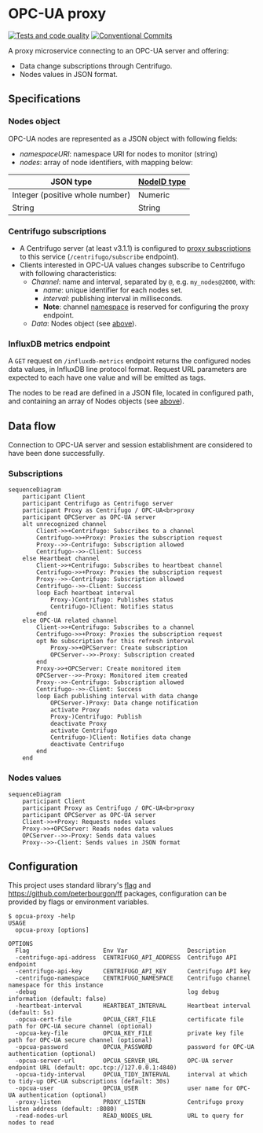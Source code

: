 <!-- markdownlint-configure-file { "MD033": { "allowed_elements": [ "br" ] } } -->
# OPC-UA proxy

[![Tests and code quality](https://github.com/cailloumajor/opcua-proxy/actions/workflows/tests.yml/badge.svg)](https://github.com/cailloumajor/opcua-proxy/actions/workflows/tests.yml)
[![Conventional Commits](https://img.shields.io/badge/Conventional%20Commits-1.0.0-yellow.svg)](https://conventionalcommits.org)

A proxy microservice connecting to an OPC-UA server and offering:

- Data change subscriptions through Centrifugo.
- Nodes values in JSON format.

## Specifications

### Nodes object

OPC-UA nodes are represented as a JSON object with following fields:

- *namespaceURI*: namespace URI for nodes to monitor (string)
- *nodes*: array of node identifiers, with mapping below:

| JSON type                       | [NodeID type][3] |
|---------------------------------|------------------|
| Integer (positive whole number) | Numeric          |
| String                          | String           |

### Centrifugo subscriptions

[1]: https://centrifugal.dev/docs/server/proxy#subscribe-proxy
[2]: https://centrifugal.dev/docs/server/channels#channel-namespaces
[3]: https://reference.opcfoundation.org/v105/Core/docs/Part3/8.2.3/

- A Centrifugo server (at least v3.1.1) is configured to [proxy subscriptions][1] to this service (`/centrifugo/subscribe` endpoint).
- Clients interested in OPC-UA values changes subscribe to Centrifugo with following characteristics:
  - *Channel*: name and interval, separated by `@`, e.g. `my_nodes@2000`, with:
    - *name*: unique identifier for each nodes set.
    - *interval*: publishing interval in milliseconds.
    - **Note**: channel [namespace][2] is reserved for configuring the proxy endpoint.
  - *Data*: Nodes object (see [above](#nodes-object)).

### InfluxDB metrics endpoint

A `GET` request on `/influxdb-metrics` endpoint returns the configured nodes data values, in InfluxDB line protocol format. Request URL parameters are expected to each have one value and will be emitted as tags.

The nodes to be read are defined in a JSON file, located in configured path, and containing an array of Nodes objects (see [above](#nodes-object)).

## Data flow

Connection to OPC-UA server and session establishment are considered to have been done successfully.

### Subscriptions

```mermaid
sequenceDiagram
    participant Client
    participant Centrifugo as Centrifugo server
    participant Proxy as Centrifugo / OPC-UA<br>proxy
    participant OPCServer as OPC-UA server
    alt unrecognized channel
        Client->>+Centrifugo: Subscribes to a channel
        Centrifugo->>+Proxy: Proxies the subscription request
        Proxy-->>-Centrifugo: Subscription allowed
        Centrifugo-->>-Client: Success
    else Heartbeat channel
        Client->>+Centrifugo: Subscribes to heartbeat channel
        Centrifugo->>+Proxy: Proxies the subscription request
        Proxy-->>-Centrifugo: Subscription allowed
        Centrifugo-->>-Client: Success
        loop Each heartbeat interval
            Proxy-)Centrifugo: Publishes status
            Centrifugo-)Client: Notifies status
        end
    else OPC-UA related channel
        Client->>+Centrifugo: Subscribes to a channel
        Centrifugo->>+Proxy: Proxies the subscription request
        opt No subscription for this refresh interval
            Proxy->>+OPCServer: Create subscription
            OPCServer-->>-Proxy: Subscription created
        end
        Proxy->>+OPCServer: Create monitored item
        OPCServer-->>-Proxy: Monitored item created
        Proxy-->>-Centrifugo: Subscription allowed
        Centrifugo-->>-Client: Success
        loop Each publishing interval with data change
            OPCServer-)Proxy: Data change notification
            activate Proxy
            Proxy-)Centrifugo: Publish
            deactivate Proxy
            activate Centrifugo
            Centrifugo-)Client: Notifies data change
            deactivate Centrifugo
        end
    end
```

### Nodes values

```mermaid
sequenceDiagram
    participant Client
    participant Proxy as Centrifugo / OPC-UA<br>proxy
    participant OPCServer as OPC-UA server
    Client->>+Proxy: Requests nodes values
    Proxy->>+OPCServer: Reads nodes data values
    OPCServer-->>-Proxy: Sends data values
    Proxy-->>-Client: Sends values in JSON format
```

## Configuration

This project uses standard library's [flag](https://pkg.go.dev/flag) and <https://github.com/peterbourgon/ff>
packages, configuration can be provided by flags or environment variables.

```ShellSession
$ opcua-proxy -help
USAGE
  opcua-proxy [options]

OPTIONS
  Flag                     Env Var                 Description
  -centrifugo-api-address  CENTRIFUGO_API_ADDRESS  Centrifugo API endpoint
  -centrifugo-api-key      CENTRIFUGO_API_KEY      Centrifugo API key
  -centrifugo-namespace    CENTRIFUGO_NAMESPACE    Centrifugo channel namespace for this instance
  -debug                                           log debug information (default: false)
  -heartbeat-interval      HEARTBEAT_INTERVAL      Heartbeat interval (default: 5s)
  -opcua-cert-file         OPCUA_CERT_FILE         certificate file path for OPC-UA secure channel (optional)
  -opcua-key-file          OPCUA_KEY_FILE          private key file path for OPC-UA secure channel (optional)
  -opcua-password          OPCUA_PASSWORD          password for OPC-UA authentication (optional)
  -opcua-server-url        OPCUA_SERVER_URL        OPC-UA server endpoint URL (default: opc.tcp://127.0.0.1:4840)
  -opcua-tidy-interval     OPCUA_TIDY_INTERVAL     interval at which to tidy-up OPC-UA subscriptions (default: 30s)
  -opcua-user              OPCUA_USER              user name for OPC-UA authentication (optional)
  -proxy-listen            PROXY_LISTEN            Centrifugo proxy listen address (default: :8080)
  -read-nodes-url          READ_NODES_URL          URL to query for nodes to read
```
